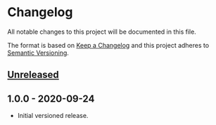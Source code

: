 # Changelog

All notable changes to this project will be documented in this file.

The format is based on [Keep a Changelog](https://keepachangelog.com/en/1.0.0/)
and this project adheres to [Semantic Versioning](https://semver.org/spec/v2.0.0.html).

## [Unreleased]

## 1.0.0 - 2020-09-24

- Initial versioned release.

[Unreleased]: https://github.com/godot-extended-libraries/godot-lod/compare/v1.0.0...HEAD
